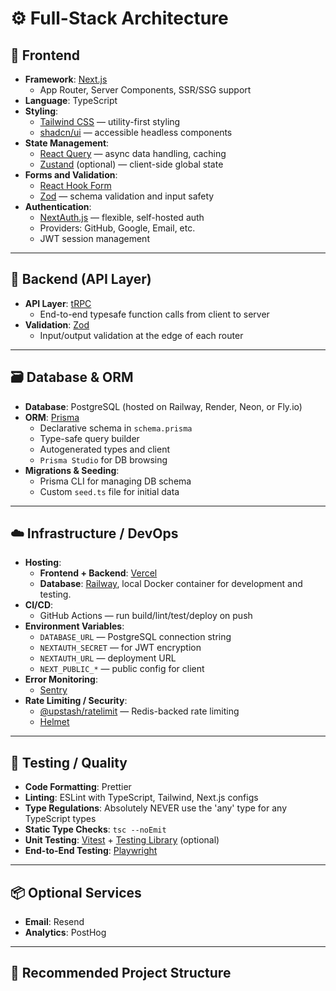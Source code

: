 # ⚙️ Full-Stack Architecture

## 🧱 Frontend

- **Framework**: [Next.js](https://nextjs.org/)
  - App Router, Server Components, SSR/SSG support
- **Language**: TypeScript
- **Styling**:
  - [Tailwind CSS](https://tailwindcss.com/) — utility-first styling
  - [shadcn/ui](https://ui.shadcn.dev/) — accessible headless components
- **State Management**:
  - [React Query](https://tanstack.com/query/latest) — async data handling, caching
  - [Zustand](https://zustand-demo.pmnd.rs/) (optional) — client-side global state
- **Forms and Validation**:
  - [React Hook Form](https://react-hook-form.com/)
  - [Zod](https://zod.dev/) — schema validation and input safety
- **Authentication**:
  - [NextAuth.js](https://next-auth.js.org/) — flexible, self-hosted auth
  - Providers: GitHub, Google, Email, etc.
  - JWT session management

---

## 🧠 Backend (API Layer)

- **API Layer**: [tRPC](https://trpc.io/)
  - End-to-end typesafe function calls from client to server
- **Validation**: [Zod](https://zod.dev/)
  - Input/output validation at the edge of each router

---

## 🗃️ Database & ORM

- **Database**: PostgreSQL (hosted on Railway, Render, Neon, or Fly.io)
- **ORM**: [Prisma](https://www.prisma.io/)
  - Declarative schema in `schema.prisma`
  - Type-safe query builder
  - Autogenerated types and client
  - `Prisma Studio` for DB browsing
- **Migrations & Seeding**:
  - Prisma CLI for managing DB schema
  - Custom `seed.ts` file for initial data

---

## ☁️ Infrastructure / DevOps

- **Hosting**:
  - **Frontend + Backend**: [Vercel](https://vercel.com/)
  - **Database**: [Railway](https://railway.app/), local Docker container for development and testing.
- **CI/CD**:
  - GitHub Actions — run build/lint/test/deploy on push
- **Environment Variables**:
  - `DATABASE_URL` — PostgreSQL connection string
  - `NEXTAUTH_SECRET` — for JWT encryption
  - `NEXTAUTH_URL` — deployment URL
  - `NEXT_PUBLIC_*` — public config for client
- **Error Monitoring**:
  - [Sentry](https://sentry.io/)
- **Rate Limiting / Security**:
  - [@upstash/ratelimit](https://www.npmjs.com/package/@upstash/ratelimit) — Redis-backed rate limiting
  - [Helmet](https://helmetjs.github.io/)

---

## 🧪 Testing / Quality

- **Code Formatting**: Prettier
- **Linting**: ESLint with TypeScript, Tailwind, Next.js configs
- **Type Regulations**: Absolutely NEVER use the 'any' type for any TypeScript types
- **Static Type Checks**: `tsc --noEmit`
- **Unit Testing**: [Vitest](https://vitest.dev/) + [Testing Library](https://testing-library.com/) (optional)
- **End-to-End Testing**: [Playwright](https://playwright.dev/)

---

## 📦 Optional Services

- **Email**: Resend
- **Analytics**: PostHog

---

## 🔑 Recommended Project Structure

